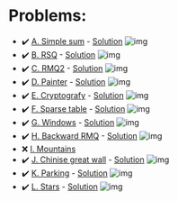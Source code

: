 # Problems:
- :heavy_check_mark: [A. Simple sum](https://codeforces.com/group/QmrArgR1Jp/contest/269449/problem/A?locale=en) - [Solution](https://github.com/AntonAsmirko/Algorithms/blob/main/SegmentTree/A.cpp) ![img](https://img.shields.io/badge/C%2B%2B-00599C?style=for-the-badge&logo=c%2B%2B&logoColor=white)
 - :heavy_check_mark: [B. RSQ](https://codeforces.com/group/QmrArgR1Jp/contest/269449/problem/B) - [Solution](https://github.com/AntonAsmirko/Algorithms/blob/main/SegmentTree/B.java) ![img](https://img.shields.io/badge/Java-ED8B00?style=for-the-badge&logo=java&logoColor=white)
- :heavy_check_mark: [C. RMQ2](https://codeforces.com/group/QmrArgR1Jp/contest/269449/problem/C) - [Solution](https://github.com/AntonAsmirko/Algorithms/blob/main/SegmentTree/C.java) ![img](https://img.shields.io/badge/Java-ED8B00?style=for-the-badge&logo=java&logoColor=white)
- :heavy_check_mark: [D. Painter](https://codeforces.com/group/QmrArgR1Jp/contest/269449/problem/D) - [Solution](https://github.com/AntonAsmirko/Algorithms/blob/main/SegmentTree/D.java) ![img](https://img.shields.io/badge/Java-ED8B00?style=for-the-badge&logo=java&logoColor=white)
- :heavy_check_mark: [E. Cryptografy](https://codeforces.com/group/QmrArgR1Jp/contest/269449/problem/E?locale=en) - [Solution](https://github.com/AntonAsmirko/Algorithms/blob/main/SegmentTree/E.java) ![img](https://img.shields.io/badge/Java-ED8B00?style=for-the-badge&logo=java&logoColor=white)
- :heavy_check_mark: [F. Sparse table](https://codeforces.com/group/QmrArgR1Jp/contest/269449/problem/F) - [Solution](https://github.com/AntonAsmirko/Algorithms/blob/main/SegmentTree/F.cpp) ![img]( https://img.shields.io/badge/C%2B%2B-00599C?style=for-the-badge&logo=c%2B%2B&logoColor=white)
- :heavy_check_mark: [G. Windows](https://codeforces.com/group/QmrArgR1Jp/contest/269449/problem/G) - [Solution](https://github.com/AntonAsmirko/Algorithms/blob/main/SegmentTree/G.java) ![img](https://img.shields.io/badge/Java-ED8B00?style=for-the-badge&logo=java&logoColor=white)
- :heavy_check_mark: [H. Backward RMQ](https://codeforces.com/group/QmrArgR1Jp/contest/269449/problem/H) - [Solution](https://github.com/AntonAsmirko/Algorithms/blob/main/SegmentTree/H.java) ![img](https://img.shields.io/badge/Java-ED8B00?style=for-the-badge&logo=java&logoColor=white)
- :x: [I. Mountains](https://codeforces.com/group/QmrArgR1Jp/contest/269449/problem/I?locale=en)
- :heavy_check_mark: [J. Chinise great wall](https://codeforces.com/group/QmrArgR1Jp/contest/269449/problem/J?locale=en) - [Solution](https://github.com/AntonAsmirko/Algorithms/blob/main/SegmentTree/J.java) ![img](https://img.shields.io/badge/Java-ED8B00?style=for-the-badge&logo=java&logoColor=white)
- :heavy_check_mark: [K. Parking](https://codeforces.com/group/QmrArgR1Jp/contest/269449/problem/K?locale=en) - [Solution](https://github.com/AntonAsmirko/Algorithms/blob/main/SegmentTree/K.java) ![img](https://img.shields.io/badge/Java-ED8B00?style=for-the-badge&logo=java&logoColor=white)
- :heavy_check_mark: [L. Stars](https://codeforces.com/group/QmrArgR1Jp/contest/269449/problem/L?locale=en) - [Solution](https://github.com/AntonAsmirko/Algorithms/blob/main/SegmentTree/L.java) ![img](https://img.shields.io/badge/Java-ED8B00?style=for-the-badge&logo=java&logoColor=white)
